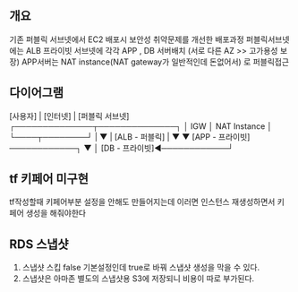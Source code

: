 ## 개요
기존 퍼블릭 서브넷에서 EC2 배포시 보안성 취약문제를 개선한 배포과정
퍼블릭서브넷에는 ALB
프라이빗 서브넷에 각각 APP , DB 서버배치 (서로 다른 AZ  >> 고가용성 보장)
APP서버는 NAT instance(NAT gateway가 일반적인데 돈없어서) 로 퍼블릭접근

## 다이어그램
[사용자]
   |
[인터넷]
   |
[퍼블릭 서브넷]
 ┌──────────────┬──────────────┐
 │ IGW         │ NAT Instance │
 └────┬────────┘               |
      ▼                        |
[ALB - 퍼블릭]                |
      ▼                        ▼
[APP - 프라이빗] ────────────┐
      ▼                       │
[DB  - 프라이빗]◄────────────┘

## tf 키페어 미구현
tf작성할때 키페어부분 설정을 안해도 만들어지는데 이러면 인스턴스 재생성하면서 키페어 생성을 해줘야한다

## RDS 스냅샷
1. 스냅샷 스킵 false 기본설정인데 true로 바꿔 스냅샷 생성을 막을 수 있다.
2. 스냅샷은 아마존 별도의 스냅샷용 S3에 저장되니 비용이 따로 부가된다.
